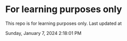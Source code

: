 # For learning purposes only
This repo is for learning purposes only.
Last updated at

Sunday, January 7, 2024 2:18:01 PM

